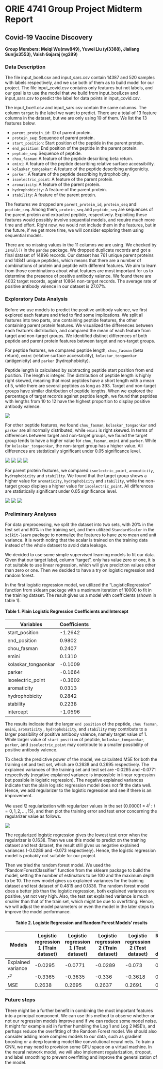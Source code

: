 # ORIE 4741 Group Project Midterm Report
## Covid-19 Vaccine Discovery
  
**Group Members: Meiqi Wu(mw849), Yuwei Liu (yl3388), Jialiang Sun(js3553), Vaish Gajaraj (vg289)**
  

### Data Description


The file input_bcell.csv and input_sars.csv contain 14387 and 520 samples with labels respectively, and we use both of them as to build model for our project. The file input_covid.csv contains only features but not labels, and our goal is to use the model that we build from input_bcell.csv and input_sars.csv to predict the label for data points in input_covid.csv.   
    
The input_bcell.csv and input_sars.csv contain the same columns. The column `target` is the label we want to predict. There are a total of 13 feature columns in the dataset, but we are only using 10 of them. We list the 13 features below.

- `parent_protein_id`: ID of parent protein.   
- `protein_seq`: Sequence of parent protein.   
- `start_position`: Start position of the peptide in the parent protein.  
- `end_position`: End position of the peptide in the parent protein. 
- `peptide_seq`: Sequence of peptide.
- `chou_fasman`: A feature of the peptide describing beta return.
- `emini`: A feature of the peptide describing relative surface accessibility.
- `kolaskar_tongaokar`: A feature of the peptide describing antigenicity. 
- `parker`: A feature of the peptide describing hydrophobicity.
- `isoelectric_point`: A feature of the parent protein. 
- `aromaticity`: A feature of the parent protein.
- `hydrophobicity`: A feature of the parent protein.
- `stability`: A feature of the parent protein. 
    
The features we dropped are `parent_protein_id`, `protein_seq` and `peptide_seq`. Among them, `protein_seq` and `peptide_seq` are sequences of the parent protein and extracted peptide, respectively. Exploiting these features would possibly involve sequential models, and require much more time and effort. Right now, we would not include them in the features, but in the future, if we get more time, we will consider exploring them using sequential models. 
     
There are no missing values in the 11 columns we are using. We checked by `IsNull()` in the `pandas` package. We dropped duplicate records and got a final dataset of 14896 records. Our dataset has 761 unique parent proteins and 14841 unique peptides, which means that there are a number of combinations of protein and peptide with different features. We aim to learn from those combinations about what features are most important for us to determine the presence of positive antibody valence. We found there are 4032 target records, against 10864 non-target records. The average rate of positive antibody valence in our dataset is 27.07%.   
     

### Exploratory Data Analysis

Before we use models to predict the positive antibody valence, we first explored each feature and tried to find some implications. We split all features into two parts, one containing peptide features, the other containing parent protein features. We visualized the differences between each feature’s distribution, and compared the mean of each feature from target and non-target groups. We identified distinct differences of both peptide and parent protein features between target and non-target groups. 

For peptide features, we compared peptide length, `chou_fasman` (beta return), `emini` (relative surface accessibility), `kolaskar_tongaonkar` (antigenicity) and `parker` (hydrophobicity).   
    
Peptide length is calculated by subtracting peptide start position from end position. The length is integer. The distribution of peptide length is highly right skewed, meaning that most peptides have a short length with a mean of 5, while there are several peptides as long as 393. Target and non-target groups have similar distribution of peptide lengths. When we explored the percentage of target records against peptide length, we found that peptides with lengths from 10 to 12 have the highest proportion to display positive antibody valence.    
    

![](eda1.png)

For other peptide features, we found `chou_fasman`, `kolaskar_tongaonkar` and `parker` are all normally distributed, while `emini` is right skewed. In terms of differences between target and non-target groups, we found the target group tends to have a higher value for `chou_fasman`, `emini` and `parker`. While for `kolaskar_tongaonkar`, the non-target group has a higher value. All differences are statistically significant under 0.05 significance level.    
     


![](eda2.png)
![](eda3.png)
![](eda4.png)
![](eda5.png)

For parent protein features, we compared `isoelectric_point`, `aromaticity`, `hydrophobicity` and `stability`. We found that the target group shows a higher value for `aromaticity`, `hydrophobicity` and `stability`, while the non-target group displays a higher value for `isoelectric_point`. All differences are statistically significant under 0.05 significance level. 

![](eda6.png)
![](eda7.png)
![](eda8.png)

### Preliminary Analyses

For data preprocessing, we split the dataset into two sets, with 20% in the test set and 80% in the training set, and then utilized `StandardScaler` in the `scikit-learn` package to normalize the features to have zero mean and unit variance. It is worth noting that the scalar is trained on the training data instead of the whole dataset to avoid data leakage. 

We decided to use some simple supervised learning models to fit our data. Given that our target label, column “target”, only has value zero or one, it is not suitable to use linear regression, which will give prediction values other than zero or one. Then we decided to have a try on logistic regression and random forest.

In the first logistic regression model, we utilized the “LogisticRegression” function from sklearn package with a maximum iteration of 10000 to fit in the training dataset. The result gives us a model with coefficients (shown in table 1).
   
   
<h4>Table 1. Plain Logistic Regression Coefficients and Intercept</h4> 

| Variables | Coefficients |
| --- | --- |
| start_position | -1.2642 |
| end_position | 0.9802 |
| chou_fasman | 0.2407 |
| emini | 0.1310 |
| kolaskar_tongaonkar | -0.1009 |
| parker | -0.1664 |
| isoelectric_point | -0.3602 |
| aromaticity | 0.0313 |
| hydrophobicity | 0.2842 |
| stability | 0.2238 |
| intercept | -1.0596 |

The results indicate that the larger `end position` of the peptide, `chou fasman`, `emini`, `aromaticity` , `hydrophobicity`, and `stability` may contribute to a larger possibility of positive antibody valence, namely target value of 1. While larger value of `start position` of peptide, `kolaskar_tongaonkar`, `parker`, and `isoelectric_point` may contribute to a smaller possibility of positive antibody valence.

To check the predictive power of the model, we calculated MSE for both the training set and test set, which are 0.2638 and 0.2695 respectively. The explained variances of the training set and test set are -0.0295 and -0.0771 respectively (negative explained variance is impossible in linear regression but possible in logistic regression). The negative explained variances indicate that the plain logistic regression model does not fit the data well. Hence, we add regularizer to the logistic regression and see if there is an improvement.

We used $l2$ regularization with regularizer values in the set {$0.00001\times4^i : i=0,1,2,...,15$}, and then plot the training error and test error concerning the regularizer value as follows.


![](preliminary1.png)

The regularized logistic regression gives the lowest test error when the regularizer is 0.1638. Then we use this model to predict on the training dataset and test dataset, the result still gives us negative explained variances (-0.0289 and -0.073 respectively). Hence, the logistic regression model is probably not suitable for our project.

Then we tried the random forest model. We used the “RandomForestClassifier” function from the sklearn package to build the model, setting the number of estimators to be 100 and the maximum depth to be 10. The new model gives us explained variances for the training dataset and test dataset of 0.4815 and 0.1836. The random forest model does a better job than the logistic regression, both explained variances are positive, yet not very high. Also, the test set explained variance is much smaller than that of the train set, which might be due to overfitting. Hence, we will adjust the model parameters or even the model in the later steps to improve the model performance.

<h4 align="center">Table 2. Logistic Regression and Random Forest Models’ results</h4> 

|Models|Logistic regression 1 (Train dataset)|Logistic regression 1 (Test dataset)|Logistic regression 2 (Train dataset)|Logistic regression 2 (Test dataset)|Random forest (Train dataset)|Random forest (Test dataset)|
|---|---|---|---|---|---|---|
|Explained variance|-0.0295|-0.0771|-0.0289|-0.073|0.4836|0.1869|
|$r^2$|-0.3365|-0.3635|-0.336|-0.3618|0.4553|0.1527|
|MSE|0.2638|0.2695|0.2637|0.2691|0.1075|0.1674|


### Future steps

There might be a further benefit in combining the most important features into a principal component. We can use this method to observe whether or not our regression models improve and if we can reduce some model noise. It might for example aid in further humbling the Log 1 and Log 2 MSE’s, and perhaps reduce the overfitting of the Random Forest model. We should also consider adding more complex models to our data, such as gradient boosting or a deep learning model like convolutional neural nets. To train a CNN, we may need to provision some GPU space on a virtual machine. In the neural network model, we will also implement regularization, dropout, and label smoothing to prevent overfitting and improve the generalization of the model. 
